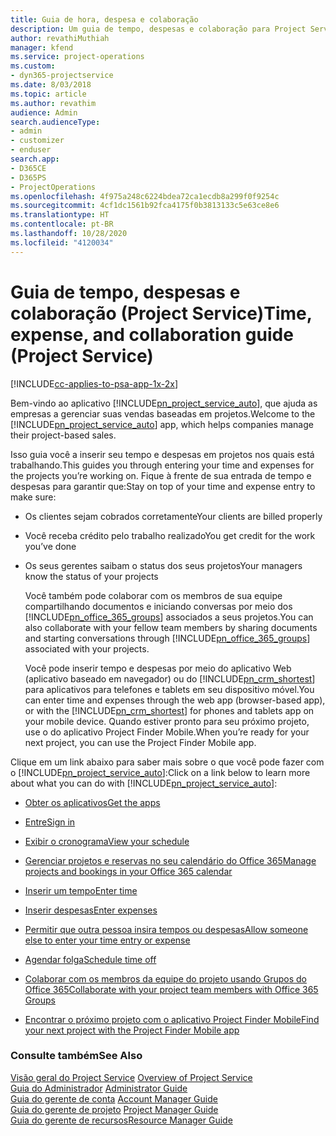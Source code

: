 ```yaml
---
title: Guia de hora, despesa e colaboração
description: Um guia de tempo, despesas e colaboração para Project Service
author: revathiMuthiah
manager: kfend
ms.service: project-operations
ms.custom:
- dyn365-projectservice
ms.date: 8/03/2018
ms.topic: article
ms.author: revathim
audience: Admin
search.audienceType:
- admin
- customizer
- enduser
search.app:
- D365CE
- D365PS
- ProjectOperations
ms.openlocfilehash: 4f975a248c6224bdea72ca1ecdb8a299f0f9254c
ms.sourcegitcommit: 4cf1dc1561b92fca4175f0b3813133c5e63ce8e6
ms.translationtype: HT
ms.contentlocale: pt-BR
ms.lasthandoff: 10/28/2020
ms.locfileid: "4120034"
---
```

# <a name="time-expense-and-collaboration-guide-project-service"></a><span data-ttu-id="1823e-103">Guia de tempo, despesas e colaboração (Project Service)</span><span class="sxs-lookup"><span data-stu-id="1823e-103">Time, expense, and collaboration guide (Project Service)</span></span>

[!INCLUDE[cc-applies-to-psa-app-1x-2x](../includes/cc-applies-to-psa-app-1x-2x.md)]

<span data-ttu-id="1823e-104">Bem-vindo ao aplicativo [!INCLUDE[pn_project_service_auto](../includes/pn-project-service-auto.md)], que ajuda as empresas a gerenciar suas vendas baseadas em projetos.</span><span class="sxs-lookup"><span data-stu-id="1823e-104">Welcome to the [!INCLUDE[pn_project_service_auto](../includes/pn-project-service-auto.md)] app, which helps companies manage their project-based sales.</span></span> 
  
 <span data-ttu-id="1823e-105">Isso guia você a inserir seu tempo e despesas em projetos nos quais está trabalhando.</span><span class="sxs-lookup"><span data-stu-id="1823e-105">This guides you through entering your time and expenses for the projects you’re working on.</span></span> <span data-ttu-id="1823e-106">Fique à frente de sua entrada de tempo e despesas para garantir que:</span><span class="sxs-lookup"><span data-stu-id="1823e-106">Stay on top of your time and expense entry to make sure:</span></span>  
  
- <span data-ttu-id="1823e-107">Os clientes sejam cobrados corretamente</span><span class="sxs-lookup"><span data-stu-id="1823e-107">Your clients are billed properly</span></span>  
  
- <span data-ttu-id="1823e-108">Você receba crédito pelo trabalho realizado</span><span class="sxs-lookup"><span data-stu-id="1823e-108">You get credit for the work you’ve done</span></span>  
  
- <span data-ttu-id="1823e-109">Os seus gerentes saibam o status dos seus projetos</span><span class="sxs-lookup"><span data-stu-id="1823e-109">Your managers know the status of your projects</span></span>  
  
  <span data-ttu-id="1823e-110">Você também pode colaborar com os membros de sua equipe compartilhando documentos e iniciando conversas por meio dos [!INCLUDE[pn_office_365_groups](../includes/pn-office-365-groups.md)] associados a seus projetos.</span><span class="sxs-lookup"><span data-stu-id="1823e-110">You can also collaborate with your fellow team members by sharing documents and starting conversations through [!INCLUDE[pn_office_365_groups](../includes/pn-office-365-groups.md)] associated with your projects.</span></span>  
  
  <span data-ttu-id="1823e-111">Você pode inserir tempo e despesas por meio do aplicativo Web (aplicativo baseado em navegador) ou do [!INCLUDE[pn_crm_shortest](../includes/pn-crm-shortest.md)] para aplicativos para telefones e tablets em seu dispositivo móvel.</span><span class="sxs-lookup"><span data-stu-id="1823e-111">You can enter time and expenses through the web app (browser-based app), or with the [!INCLUDE[pn_crm_shortest](../includes/pn-crm-shortest.md)] for phones and tablets app on your mobile device.</span></span> <span data-ttu-id="1823e-112">Quando estiver pronto para seu próximo projeto, use o do aplicativo Project Finder Mobile.</span><span class="sxs-lookup"><span data-stu-id="1823e-112">When you’re ready for your next project, you can use the Project Finder Mobile app.</span></span>  
  
<span data-ttu-id="1823e-113">Clique em um link abaixo para saber mais sobre o que você pode fazer com o [!INCLUDE[pn_project_service_auto](../includes/pn-project-service-auto.md)]:</span><span class="sxs-lookup"><span data-stu-id="1823e-113">Click on a link below to learn more about what you can do with [!INCLUDE[pn_project_service_auto](../includes/pn-project-service-auto.md)]:</span></span>  
  
-   [<span data-ttu-id="1823e-114">Obter os aplicativos</span><span class="sxs-lookup"><span data-stu-id="1823e-114">Get the apps</span></span>](../psa/get-apps.md)  
  
-   [<span data-ttu-id="1823e-115">Entre</span><span class="sxs-lookup"><span data-stu-id="1823e-115">Sign in</span></span>](../psa/sign-in.md)  
  
-   [<span data-ttu-id="1823e-116">Exibir o cronograma</span><span class="sxs-lookup"><span data-stu-id="1823e-116">View your schedule</span></span>](../psa/view-schedule.md)  
  
-   [<span data-ttu-id="1823e-117">Gerenciar projetos e reservas no seu calendário do Office 365</span><span class="sxs-lookup"><span data-stu-id="1823e-117">Manage projects and bookings in your Office 365 calendar</span></span>](../psa/manage-project-bookings-office-365-calendar.md)  
  
-   [<span data-ttu-id="1823e-118">Inserir um tempo</span><span class="sxs-lookup"><span data-stu-id="1823e-118">Enter time</span></span>](../psa/enter-time.md)  
  
-   [<span data-ttu-id="1823e-119">Inserir despesas</span><span class="sxs-lookup"><span data-stu-id="1823e-119">Enter expenses</span></span>](../psa/enter-expenses.md)  
  
-   [<span data-ttu-id="1823e-120">Permitir que outra pessoa insira tempos ou despesas</span><span class="sxs-lookup"><span data-stu-id="1823e-120">Allow someone else to enter your time entry or expense</span></span>](../psa/allow-someone-else-enter-time-entry-expense.md)  
  
-   [<span data-ttu-id="1823e-121">Agendar folga</span><span class="sxs-lookup"><span data-stu-id="1823e-121">Schedule time off</span></span>](../psa/schedule-time-off.md)  
  
-   [<span data-ttu-id="1823e-122">Colaborar com os membros da equipe do projeto usando Grupos do Office 365</span><span class="sxs-lookup"><span data-stu-id="1823e-122">Collaborate with your project team members with Office 365 Groups</span></span>](../psa/collaborate-project-team-members-office-365-groups.md)  
  
-   [<span data-ttu-id="1823e-123">Encontrar o próximo projeto com o aplicativo Project Finder Mobile</span><span class="sxs-lookup"><span data-stu-id="1823e-123">Find your next project with the Project Finder Mobile app</span></span>](../psa/find-next-project-finder-mobile-app.md)  
  
### <a name="see-also"></a><span data-ttu-id="1823e-124">Consulte também</span><span class="sxs-lookup"><span data-stu-id="1823e-124">See Also</span></span>  
 <span data-ttu-id="1823e-125">[Visão geral do Project Service](../psa/overview.md) </span><span class="sxs-lookup"><span data-stu-id="1823e-125">[Overview of Project Service](../psa/overview.md) </span></span>  
 <span data-ttu-id="1823e-126">[Guia do Administrador](../psa/admin-guide.md) </span><span class="sxs-lookup"><span data-stu-id="1823e-126">[Administrator Guide](../psa/admin-guide.md) </span></span>  
 <span data-ttu-id="1823e-127">[Guia do gerente de conta](../psa/account-manager-guide.md) </span><span class="sxs-lookup"><span data-stu-id="1823e-127">[Account Manager Guide](../psa/account-manager-guide.md) </span></span>  
 <span data-ttu-id="1823e-128">[Guia do gerente de projeto](../psa/project-manager-guide.md) </span><span class="sxs-lookup"><span data-stu-id="1823e-128">[Project Manager Guide](../psa/project-manager-guide.md) </span></span>  
 [<span data-ttu-id="1823e-129">Guia do gerente de recursos</span><span class="sxs-lookup"><span data-stu-id="1823e-129">Resource Manager Guide</span></span>](../psa/resource-manager-guide.md)   
